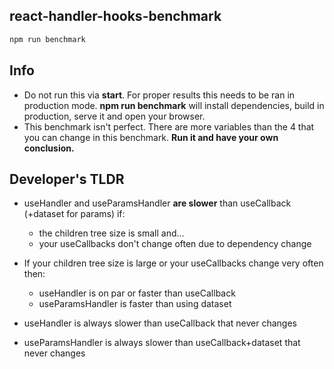 ## react-handler-hooks-benchmark

```bash
npm run benchmark
```

## Info
- Do not run this via **start**. For proper results this needs to be ran in production mode. **npm run benchmark** will install dependencies, build in production, serve it and open your browser.
- This benchmark isn't perfect. There are more variables than the 4 that you can change in this benchmark. **Run it and have your own conclusion.**

## Developer's TLDR
- useHandler and useParamsHandler **are slower** than useCallback (+dataset for params) if:

  - the children tree size is small and...
  - your useCallbacks don't change often due to dependency change
  
- If your children tree size is large or your useCallbacks change very often then:

  - useHandler is on par or faster than useCallback
  - useParamsHandler is faster than using dataset

- useHandler is always slower than useCallback that never changes
- useParamsHandler is always slower than useCallback+dataset that never changes

